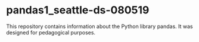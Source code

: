 # pandas1_seattle-ds-080519

This repository contains information about the Python library pandas. It was designed for pedagogical purposes.

